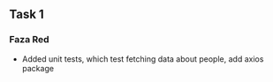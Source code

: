 ## Task 1
### Faza Red
- Added unit tests, which test fetching data about people, add axios package
